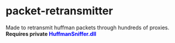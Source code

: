# packet-retransmitter

Made to retransmit huffman packets through hundreds of proxies.<br>
<b>Requires private <span style="color:blue">HuffmanSniffer.dll</span></b>
